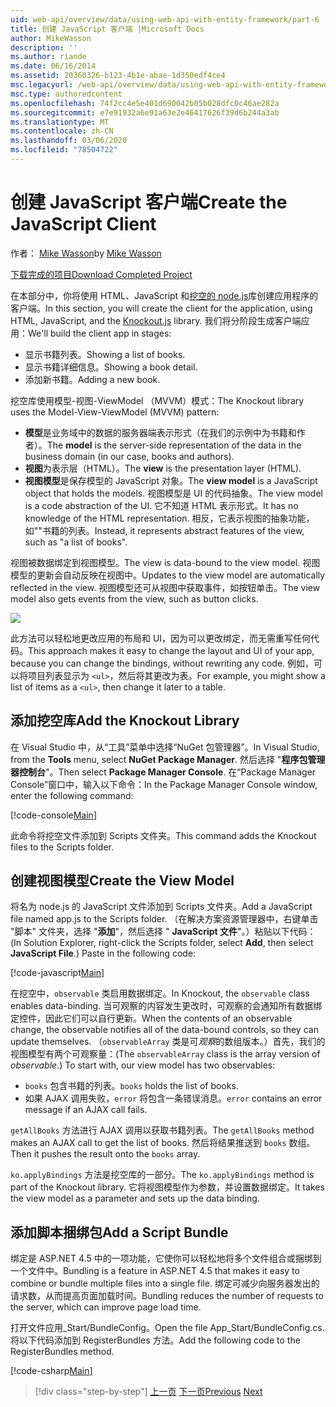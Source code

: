 ```yaml
---
uid: web-api/overview/data/using-web-api-with-entity-framework/part-6
title: 创建 JavaScript 客户端 |Microsoft Docs
author: MikeWasson
description: ''
ms.author: riande
ms.date: 06/16/2014
ms.assetid: 20360326-b123-4b1e-abae-1d350edf4ce4
msc.legacyurl: /web-api/overview/data/using-web-api-with-entity-framework/part-6
msc.type: authoredcontent
ms.openlocfilehash: 74f2cc4e5e401d690042b05b028dfc0c46ae282a
ms.sourcegitcommit: e7e91932a6e91a63e2e46417626f39d6b244a3ab
ms.translationtype: MT
ms.contentlocale: zh-CN
ms.lasthandoff: 03/06/2020
ms.locfileid: "78504722"
---
```

# <a name="create-the-javascript-client"></a><span data-ttu-id="5038e-102">创建 JavaScript 客户端</span><span class="sxs-lookup"><span data-stu-id="5038e-102">Create the JavaScript Client</span></span>

<span data-ttu-id="5038e-103">作者： [Mike Wasson](https://github.com/MikeWasson)</span><span class="sxs-lookup"><span data-stu-id="5038e-103">by [Mike Wasson](https://github.com/MikeWasson)</span></span>

[<span data-ttu-id="5038e-104">下载完成的项目</span><span class="sxs-lookup"><span data-stu-id="5038e-104">Download Completed Project</span></span>](https://github.com/MikeWasson/BookService)

<span data-ttu-id="5038e-105">在本部分中，你将使用 HTML、JavaScript 和[挖空的 node.js](http://knockoutjs.com/)库创建应用程序的客户端。</span><span class="sxs-lookup"><span data-stu-id="5038e-105">In this section, you will create the client for the application, using HTML, JavaScript, and the [Knockout.js](http://knockoutjs.com/) library.</span></span> <span data-ttu-id="5038e-106">我们将分阶段生成客户端应用：</span><span class="sxs-lookup"><span data-stu-id="5038e-106">We'll build the client app in stages:</span></span>

- <span data-ttu-id="5038e-107">显示书籍列表。</span><span class="sxs-lookup"><span data-stu-id="5038e-107">Showing a list of books.</span></span>
- <span data-ttu-id="5038e-108">显示书籍详细信息。</span><span class="sxs-lookup"><span data-stu-id="5038e-108">Showing a book detail.</span></span>
- <span data-ttu-id="5038e-109">添加新书籍。</span><span class="sxs-lookup"><span data-stu-id="5038e-109">Adding a new book.</span></span>

<span data-ttu-id="5038e-110">挖空库使用模型-视图-ViewModel （MVVM）模式：</span><span class="sxs-lookup"><span data-stu-id="5038e-110">The Knockout library uses the Model-View-ViewModel (MVVM) pattern:</span></span>

- <span data-ttu-id="5038e-111">**模型**是业务域中的数据的服务器端表示形式（在我们的示例中为书籍和作者）。</span><span class="sxs-lookup"><span data-stu-id="5038e-111">The **model** is the server-side representation of the data in the business domain (in our case, books and authors).</span></span>
- <span data-ttu-id="5038e-112">**视图**为表示层（HTML）。</span><span class="sxs-lookup"><span data-stu-id="5038e-112">The **view** is the presentation layer (HTML).</span></span>
- <span data-ttu-id="5038e-113">**视图模型**是保存模型的 JavaScript 对象。</span><span class="sxs-lookup"><span data-stu-id="5038e-113">The **view model** is a JavaScript object that holds the models.</span></span> <span data-ttu-id="5038e-114">视图模型是 UI 的代码抽象。</span><span class="sxs-lookup"><span data-stu-id="5038e-114">The view model is a code abstraction of the UI.</span></span> <span data-ttu-id="5038e-115">它不知道 HTML 表示形式。</span><span class="sxs-lookup"><span data-stu-id="5038e-115">It has no knowledge of the HTML representation.</span></span> <span data-ttu-id="5038e-116">相反，它表示视图的抽象功能，如&quot;&quot;书籍的列表。</span><span class="sxs-lookup"><span data-stu-id="5038e-116">Instead, it represents abstract features of the view, such as &quot;a list of books&quot;.</span></span>

<span data-ttu-id="5038e-117">视图被数据绑定到视图模型。</span><span class="sxs-lookup"><span data-stu-id="5038e-117">The view is data-bound to the view model.</span></span> <span data-ttu-id="5038e-118">视图模型的更新会自动反映在视图中。</span><span class="sxs-lookup"><span data-stu-id="5038e-118">Updates to the view model are automatically reflected in the view.</span></span> <span data-ttu-id="5038e-119">视图模型还可从视图中获取事件，如按钮单击。</span><span class="sxs-lookup"><span data-stu-id="5038e-119">The view model also gets events from the view, such as button clicks.</span></span>

![](part-6/_static/image1.png)

<span data-ttu-id="5038e-120">此方法可以轻松地更改应用的布局和 UI，因为可以更改绑定，而无需重写任何代码。</span><span class="sxs-lookup"><span data-stu-id="5038e-120">This approach makes it easy to change the layout and UI of your app, because you can change the bindings, without rewriting any code.</span></span> <span data-ttu-id="5038e-121">例如，可以将项目列表显示为 `<ul>`，然后将其更改为表。</span><span class="sxs-lookup"><span data-stu-id="5038e-121">For example, you might show a list of items as a `<ul>`, then change it later to a table.</span></span>

## <a name="add-the-knockout-library"></a><span data-ttu-id="5038e-122">添加挖空库</span><span class="sxs-lookup"><span data-stu-id="5038e-122">Add the Knockout Library</span></span>

<span data-ttu-id="5038e-123">在 Visual Studio 中，从“工具”菜单中选择“NuGet 包管理器”。</span><span class="sxs-lookup"><span data-stu-id="5038e-123">In Visual Studio, from the **Tools** menu, select **NuGet Package Manager**.</span></span> <span data-ttu-id="5038e-124">然后选择 "**程序包管理器控制台**"。</span><span class="sxs-lookup"><span data-stu-id="5038e-124">Then select **Package Manager Console**.</span></span> <span data-ttu-id="5038e-125">在“Package Manager Console”窗口中，输入以下命令：</span><span class="sxs-lookup"><span data-stu-id="5038e-125">In the Package Manager Console window, enter the following command:</span></span>

[!code-console[Main](part-6/samples/sample1.cmd)]

<span data-ttu-id="5038e-126">此命令将挖空文件添加到 Scripts 文件夹。</span><span class="sxs-lookup"><span data-stu-id="5038e-126">This command adds the Knockout files to the Scripts folder.</span></span>

## <a name="create-the-view-model"></a><span data-ttu-id="5038e-127">创建视图模型</span><span class="sxs-lookup"><span data-stu-id="5038e-127">Create the View Model</span></span>

<span data-ttu-id="5038e-128">将名为 node.js 的 JavaScript 文件添加到 Scripts 文件夹。</span><span class="sxs-lookup"><span data-stu-id="5038e-128">Add a JavaScript file named app.js to the Scripts folder.</span></span> <span data-ttu-id="5038e-129">（在解决方案资源管理器中，右键单击 "脚本" 文件夹，选择 "**添加**"，然后选择 " **JavaScript 文件**"。）粘贴以下代码：</span><span class="sxs-lookup"><span data-stu-id="5038e-129">(In Solution Explorer, right-click the Scripts folder, select **Add**, then select **JavaScript File**.) Paste in the following code:</span></span>

[!code-javascript[Main](part-6/samples/sample2.js)]

<span data-ttu-id="5038e-130">在挖空中，`observable` 类启用数据绑定。</span><span class="sxs-lookup"><span data-stu-id="5038e-130">In Knockout, the `observable` class enables data-binding.</span></span> <span data-ttu-id="5038e-131">当可观察的内容发生更改时，可观察的会通知所有数据绑定控件，因此它们可以自行更新。</span><span class="sxs-lookup"><span data-stu-id="5038e-131">When the contents of an observable change, the observable notifies all of the data-bound controls, so they can update themselves.</span></span> <span data-ttu-id="5038e-132">（`observableArray` 类是可*观察*的数组版本。）首先，我们的视图模型有两个可观察量：</span><span class="sxs-lookup"><span data-stu-id="5038e-132">(The `observableArray` class is the array version of *observable*.) To start with, our view model has two observables:</span></span>

- <span data-ttu-id="5038e-133">`books` 包含书籍的列表。</span><span class="sxs-lookup"><span data-stu-id="5038e-133">`books` holds the list of books.</span></span>
- <span data-ttu-id="5038e-134">如果 AJAX 调用失败，`error` 将包含一条错误消息。</span><span class="sxs-lookup"><span data-stu-id="5038e-134">`error` contains an error message if an AJAX call fails.</span></span>

<span data-ttu-id="5038e-135">`getAllBooks` 方法进行 AJAX 调用以获取书籍列表。</span><span class="sxs-lookup"><span data-stu-id="5038e-135">The `getAllBooks` method makes an AJAX call to get the list of books.</span></span> <span data-ttu-id="5038e-136">然后将结果推送到 `books` 数组。</span><span class="sxs-lookup"><span data-stu-id="5038e-136">Then it pushes the result onto the `books` array.</span></span>

<span data-ttu-id="5038e-137">`ko.applyBindings` 方法是挖空库的一部分。</span><span class="sxs-lookup"><span data-stu-id="5038e-137">The `ko.applyBindings` method is part of the Knockout library.</span></span> <span data-ttu-id="5038e-138">它将视图模型作为参数，并设置数据绑定。</span><span class="sxs-lookup"><span data-stu-id="5038e-138">It takes the view model as a parameter and sets up the data binding.</span></span>

## <a name="add-a-script-bundle"></a><span data-ttu-id="5038e-139">添加脚本捆绑包</span><span class="sxs-lookup"><span data-stu-id="5038e-139">Add a Script Bundle</span></span>

<span data-ttu-id="5038e-140">绑定是 ASP.NET 4.5 中的一项功能，它使你可以轻松地将多个文件组合或捆绑到一个文件中。</span><span class="sxs-lookup"><span data-stu-id="5038e-140">Bundling is a feature in ASP.NET 4.5 that makes it easy to combine or bundle multiple files into a single file.</span></span> <span data-ttu-id="5038e-141">绑定可减少向服务器发出的请求数，从而提高页面加载时间。</span><span class="sxs-lookup"><span data-stu-id="5038e-141">Bundling reduces the number of requests to the server, which can improve page load time.</span></span>

<span data-ttu-id="5038e-142">打开文件应用\_Start/BundleConfig。</span><span class="sxs-lookup"><span data-stu-id="5038e-142">Open the file App\_Start/BundleConfig.cs.</span></span> <span data-ttu-id="5038e-143">将以下代码添加到 RegisterBundles 方法。</span><span class="sxs-lookup"><span data-stu-id="5038e-143">Add the following code to the RegisterBundles method.</span></span>

[!code-csharp[Main](part-6/samples/sample3.cs)]

> [!div class="step-by-step"]
> <span data-ttu-id="5038e-144">[上一页](part-5.md)
> [下一页](part-7.md)</span><span class="sxs-lookup"><span data-stu-id="5038e-144">[Previous](part-5.md)
[Next](part-7.md)</span></span>
